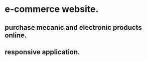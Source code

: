 # e-commerce website.
## purchase mecanic and electronic products online.
## responsive application.
